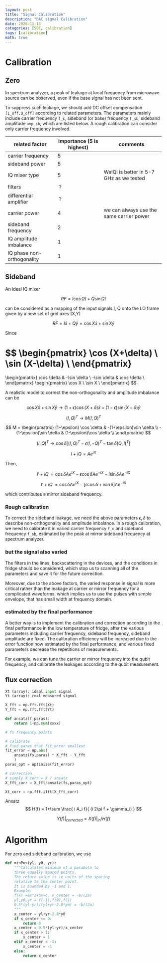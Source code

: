 ```yaml
---
layout: post
title: "Signal Calibration"
description: "DAC signal Calibration"
date: 2020-11-13
categories: [SQC, calibration]
tags: [calibration]
math: true
---
```




# Calibration

## Zero

In spectrum analyzer, a peak of leakage at local frequency from microwave source can be observed, even if the base signal has not been sent. 

To suppress such leakage, we should add DC offset compensation `[I_off,Q_off]` according to related parameters. The parameters mainly include carrier frequency `f_c`,  sideband (or base) frequency `f_sb`, sideband amplitude `amp_sb`, which are listed below. A rough calibration can consider only carrier frequency involved. 



| related factor             | importance (5 is highest) | comments                                 |
| -------------------------- | ------------------------- | ---------------------------------------- |
| carrier frequency          | 5                         |                                          |
| sideband power             | 5                         |                                          |
| IQ mixer type              | 5                         | WeiQi is better in 5-7 GHz as we tested  |
| filters                    | ？                        |                                          |
| differential amplifier     | ？                        |                                          |
| carrier power              | 4                         | we can always use the same carrier power |
| sideband frequency         | 2                         |                                          |
| IQ amplitude imbalance     | 1                         |                                          |
| IQ phase non-orthogonality | 1                         |                                          |





## Sideband

An ideal IQ mixer


$$
RF = I \cos \Omega t + Q \sin \Omega t
$$

can be considered as a mapping of the input signals I, Q onto the LO frame given by a new set of grid axes (X,Y)

$$
RF = I \hat{x} + Q\hat{y} = \cos X \hat{x} + \sin X \hat{y}
$$

Since

$$
\begin{pmatrix}
\cos (X+\delta) \\
\sin (X-\delta)  \\
\end{pmatrix} 
=
\begin{pmatrix}
\cos \delta & -\sin \delta   \\
-\sin \delta &  \cos \delta  \\
\end{pmatrix}
\begin{pmatrix}
\cos X \\
\sin X  \\
\end{pmatrix} 
$$


A realistic model to correct the non-orthogonality and amplitude imbalance can be

$$
\cos X \hat{x} + \sin X \hat{y} \to (1+\epsilon) \cos(X+\delta) \hat{x} + (1-\epsilon) \sin(X-\delta) \hat{y}
$$


$$
(I,Q)^T \to M (I,Q)^T
$$


$$
M = 
\begin{pmatrix}
(1+\epsilon) \cos \delta & -(1+\epsilon)\sin  \delta   \\
-(1-\epsilon)\sin \delta &  (1-\epsilon)\cos \delta   \\
\end{pmatrix}
$$


$$
(I,Q)^T \to \cos \delta  \left[(I,Q)^T  -\epsilon (I, -Q)^T - \tan\delta (Q, I)^T \right]
$$


$$
I + iQ = A e^ {i X}
$$


Then,


$$
I' + iQ' =  \cos \delta  A e^ {i X} - \epsilon\cos \delta  Ae^ {-i X} - i\sin \delta Ae^ {-i X}
$$


$$
I' + iQ' =\cos \delta  A e^ {i X} - \left[\epsilon\cos \delta  + i \sin \delta \right] Ae^ {-i X}
$$


which contributes a mirror sideband frequency. 



### Rough calibration

To correct the sideband leakage, we need the above parameters $\epsilon, \delta$ to describe non-orthogonality and amplitude imbalance. In a rough calibration, we need to calibrate it in varied carrier frequency `f_c` and sideband frequency `f_sb`, estimated by the peak at mirror sideband frequency at spectrum analyzer. 

### but the signal also varied

The filters in the lines, backscattering in the devices, and the conditions in fridge should be considered, which stop us to scanning all of the parameters and save it for the future correction.  

Moreover, due to the above factors, the varied response in signal is more critical rather than the leakage at carrier or mirror frequency for a complicated waveforms, which implies us to use the pulses with simple envelope, that has small width at frequency domain. 

### estimated by the final performance

A better way is to implement the calibration and correction according to the final performance in the low temperature of fridge, after the various parameters including carrier frequency, sideband frequency, sideband amplitude are fixed. The calibration efficiency will be increased due to the error function now estimated by the final performance, and various fixed parameters decrease the repetitions of measurements. 

For example, we can tune the carrier or mirror frequency into the qubit frequency, and calibrate the leakages according to the qubit measurement. 



## flux correction




```python
Xt (array): ideal input signal
Yt (array): real measured signal

X_fft = np.fft.fft(Xt)
Y_fft = np.fft.fft(Yt)

def ansatz(f,paras):
	return 1+np.sum(xxxx)

# fs frequency points

# calibrate
# find paras that fit_error smallest
fit_error = np.abs(
	ansatz(fs,paras) * X_fft - Y_fft
	)
paras_opt = optimize(fit_error)	

# correction 
# simply X_corr = X / ansatz 
X_fft_corr = X_fft/ansatz(fs,paras_opt)

Xt_corr = np.fft.ifft(X_fft_corr)
```





Ansatz
$$
H(f) = 1+\sum \frac{ i A_i f}{
(i 2\pi f + \gamma_i)
}
$$

$$
Y(f)\vert_{corrected} = X (f)   \vert_{in} / H(f)
$$




# Algorithm

For zero and sideband calibration, we use

```python
def minPos(yl, y0, yr):
    """Calculates minimum of a parabola to 
    three equally spaced points. 
    The return value is in units of the spacing 
    relative to the center point.
    It is bounded by -1 and 1.
    Example: 
    f(x) =ax^2+bx+c, x_center = -b/(2a)
    yl,y0,yr = f(-1),f(0),f(1)
    0.5*(yl-yr)/(yl+yr-2.0*ym) = -b/(2a)
    """
    x_center = yl+yr-2.0*y0
    if x_center <= 0:
        return 0
    x_center = 0.5*(yl-yr)/x_center
    if x_center > 1:
        x_center = 1
    elif x_center < -1:
        x_center = -1
    else:
        return x_center
```





